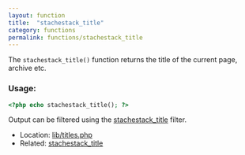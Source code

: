 ```yaml
---
layout: function
title:  "stachestack_title"
category: functions
permalink: functions/stachestack_title
---
```


The `stachestack_title()` function returns the title of the current page, archive etc.

### Usage:

```php
<?php echo stachestack_title(); ?>
```

Output can be filtered using the [stachestack\_title](/filters/stachestack_title) filter.

* Location: [lib/titles.php](https://github.com/StacheStack/StacheStack/blob/development/lib/titles.php)
* Related: [stachestack\_title](/filters/stachestack_title)